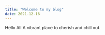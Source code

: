 ```yaml
---
title: "Welcome to my blog"
date: 2021-12-16
---
```



Hello All
A vibrant place to cherish and chill out.

